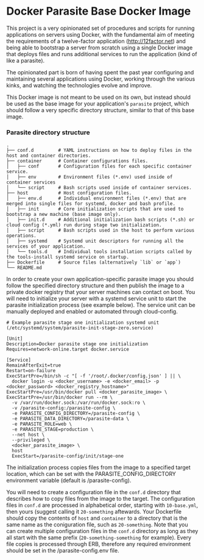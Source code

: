 # Docker Parasite Base Docker Image

This project is a very opinionated set of procedures and scripts for running applications on servers using Docker, with the fundamental aim of meeting the requirements of a twelve-factor application (http://12factor.net) and being able to bootstrap a server from scratch using a single Docker image that deploys files and runs additional services to run the application (kind of like a parasite).

The opinionated part is born of having spent the past year configuring and maintaining several applications using Docker, working through the various kinks, and watching the technologies evolve and improve.

This Docker image is not meant to be used on its own, but instead should be used as the base image for your application's `parasite` project, which should follow a very specific directory structure, similar to that of this base image.

### Parasite directory structure

    .
    ├── conf.d         # YAML instructions on how to deploy files in the host and container directories.
    ├── container      # Container configurations files.
    │   ├── conf       # Configuration files for each specific container service.
    │   ├── env        # Environment files (*.env) used inside of container services
    │   └── script     # Bash scripts used inside of container services.
    ├── host           # Host configuration files.
    │   ├── env.d      # Individual environment files (*.env) that are merged into single files for systemd, docker and bash profile.
    │   ├── init       # Core initialization scripts that are used to bootstrap a new machine (base image only).
    │   ├── init.d     # Additional initialization bash scripts (*.sh) or cloud config (*.yml) run during stage two initialization.
    │   ├── script     # Bash scripts used in the host to perform various operations.
    │   ├── systemd    # Systemd unit descriptors for running all the services of your application.
    │   └── tools.d    # Individual tools installation scripts called by the tools-install systemd service on startup.
    ├── Dockerfile     # Source files (alternatively `lib` or `app`)
    └── README.md

In order to create your own application-specific parasite image you should follow the specified directory structure and then publish the image to a private docker registry that your server machines can contact on boot.  You will need to initialize your server with a systemd service unit to start the parasite initialization process (see example
below).  The service unit can be manually deployed and enabled or automated through cloud-config.

```
# Example parasite stage one initialization systemd unit (/etc/systemd/system/parasite-init-stage-zero.service)

[Unit]
Description=Docker parasite stage one initialization
Requires=network-online.target docker.service

[Service]
RemainAfterExit=true
Restart=on-failure
ExecStartPre=/bin/sh -c "[ -f '/root/.docker/config.json' ] || \
  docker login -u <docker_username> -e <docker_email> -p <docker_password> <docker_registry_hostname>"
ExecStartPre=/usr/bin/docker pull <docker_parasite_image> \
ExecStartPre=/usr/bin/docker run --rm \
  -v /var/run/docker.sock:/var/run/docker.sock:ro \
  -v /parasite-config:/parasite-config \
  -e PARASITE_CONFIG_DIRECTORY=/parasite-config \
  -e PARASITE_DATA_DIRECTORY=/parasite-data \
  -e PARASITE_ROLE=web \
  -e PARASITE_STAGE=production \
  --net host \
  --privileged \
  <docker_parasite_image> \
  host
  ExecStart=/parasite-config/init/stage-one
```

The initialization process copies files from the image to a specified target location, which can be set with the PARASITE_CONFIG_DIRECTORY environment variable (default is /parasite-config).

You will need to create a configuration file in the `conf.d` directory that describes how to copy files from the image to the target.  The configuration files in `conf.d` are processed in alphabetical order, starting with `10-base.yml`, then yours (suggest calling it `20-something` aftewards.  Your Dockerfile should copy the contents of `host` and `container` to a directory that is the same name as the coniguration file, such as `20-something`.  Note that you can create multiple configuration files in the `conf.d` directory as long as they all start with the same prefix (`20-something-something` for example).  Every file copies is processed through ERB, therefore any required environment should be set in the /parasite-config.env file.
